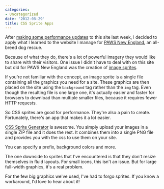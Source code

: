 ```yaml
---
categories:
- Uncategorized
date: '2012-08-29'
title: CSS Sprite Apps
---
```


After <a href="https://gomakethings.com/how-to-trick-out-the-performance-of-your-wordpress-site/">making some performance updates</a> to this site last week, I decided to apply what I learned to the website I manage for <a href="http://www.pawsnewengland.com">PAWS New England</a>, an all-breed dog rescue.

Because of what they do, there's a lot of powerful imagery they would like to share with their visitors. One issue I didn't have to deal with on this site but did for PAWS New England was the creation of <a href="http://css-tricks.com/css-sprites/">image sprites</a>.

If you're not familiar with the concept, an image sprite is a single file containing all the graphics you need for a site. These graphics are then placed on the site using the <code>background</code> tag rather than the <code>img</code> tag. Even though the resulting file is one large one, it's actually easier and faster for browsers to download than multiple smaller files, because it requires fewer HTTP requests.

So CSS sprites are good for performance. They're also a pain to create. Fortunately, there's an app that makes it a lot easier.
<!--more-->

<a href="http://spritegen.website-performance.org/">CSS Sprite Generator</a> is awesome. You simply upload your images in a single ZIP file and it does the rest. It combines them into a single PNG file and provides you with the css to use them on your site.

You can specify a prefix, background colors and more.

The one downside to sprites that I've encountered is that they don't resize themselves in fluid layouts. For small icons, this isn't an issue. But for large full-width graphics, it's a real problem.

For the few big graphics we've used, I've had to forgo sprites. If you know a workaround, I'd love to hear about it!